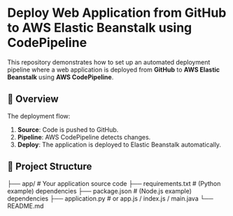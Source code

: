 # Deploy Web Application from GitHub to AWS Elastic Beanstalk using CodePipeline

This repository demonstrates how to set up an automated deployment pipeline where a web application is deployed from **GitHub** to **AWS Elastic Beanstalk** using **AWS CodePipeline**.

## 📌 Overview

The deployment flow:
1. **Source**: Code is pushed to GitHub.
2. **Pipeline**: AWS CodePipeline detects changes.
3. **Deploy**: The application is deployed to Elastic Beanstalk automatically.

## 📂 Project Structure

├── app/ # Your application source code
├── requirements.txt # (Python example) dependencies
├── package.json # (Node.js example) dependencies
├── application.py # or app.js / index.js / main.java
└── README.md
